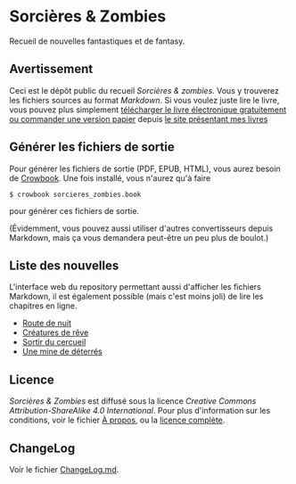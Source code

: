 Sorcières & Zombies
=======================

Recueil de nouvelles fantastiques et de fantasy.

Avertissement
----------------

Ceci est le dépôt public du recueil *Sorcières & zombies*. Vous y
trouverez les fichiers sources au format *Markdown*. Si vous voulez
juste lire le livre, vous pouvez plus simplement [télécharger le livre
électronique gratuitement ou commander une version papier](http://crowdagger.fr/index.php?post/2013/09/16/Sorci%C3%A8res-Zombies) depuis
[le site présentant mes livres](http://crowdagger.fr)

Générer les fichiers de sortie
------------------------------

Pour générer les fichiers de sortie (PDF, EPUB, HTML), vous aurez
besoin de [Crowbook](https://github.com/lise-henry/crowbook). Une fois
installé, vous n'aurez qu'à faire

```
$ crowbook sorcieres_zombies.book
```

pour générer ces fichiers de sortie.

(Évidemment, vous pouvez aussi utiliser d'autres convertisseurs depuis
Markdown, mais ça vous demandera peut-être un peu plus de boulot.)

Liste des nouvelles
------------------------

L'interface web du repository permettant aussi d'afficher les fichiers
Markdown, il est également possible (mais c'est moins joli) de lire
les chapitres en ligne.

* [Route de nuit](01_route_de_nuit.md)
* [Créatures de rêve](02_creatures_de_reve.md)
* [Sortir du cercueil](03_sortir_du_cercueil.md)
* [Une mine de déterrés](04_mine_deterres.md)

Licence 
-------

*Sorcières & Zombies* est diffusé sous la licence *Creative
 Commons Attribution-ShareAlike 4.0 International*. Pour plus
 d'information sur les conditions, voir le fichier
 [À propos](../../About.md), ou la [licence complète](../../Licence.md).

ChangeLog
---------

Voir le fichier [ChangeLog.md](ChangeLog.md).
